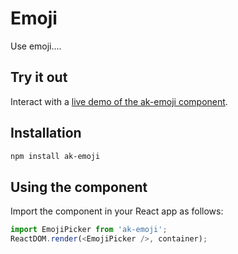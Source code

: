 # Emoji

Use emoji....

## Try it out

Interact with a [live demo of the ak-emoji component](https://aui-cdn.atlassian.com/atlaskit/stories/ak-emoji/@VERSION@/).

## Installation

```sh
npm install ak-emoji
```

## Using the component

Import the component in your React app as follows:

```js
import EmojiPicker from 'ak-emoji';
ReactDOM.render(<EmojiPicker />, container);
```
